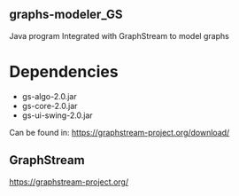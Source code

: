 ## graphs-modeler_GS
Java program Integrated with GraphStream to model graphs

# Dependencies
- gs-algo-2.0.jar
- gs-core-2.0.jar
- gs-ui-swing-2.0.jar

Can be found in: https://graphstream-project.org/download/

## GraphStream
https://graphstream-project.org/
